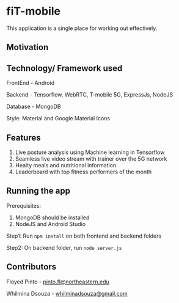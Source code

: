 # fiT-mobile 

This application is a single place for working out effectively. 

## Motivation

## Technology/ Framework used
FrontEnd - Android

Backend - Tensorflow, WebRTC, T-mobile 5G, ExpressJs, NodeJS

Database - MongoDB

Style: Material and Google Material Icons


## Features
1. Live posture analysis using Machine learning in Tensorflow
3. Seamless live video stream with trainer over the 5G network
2. Healty meals and nutritional information
3. Leaderboard with top fitness performers of the month

## Running the app
Prerequisites:
1. MongoDB should be installed
2. NodeJS and Android Studio

Step1: Run `npm install` on both frontend and backend folders

Step2: On backend folder, run `node server.js`

## Contributors

Floyed Pinto - pinto.fl@northeastern.edu

Whilmina Dsouza - whilminadsouza@gmail.com
